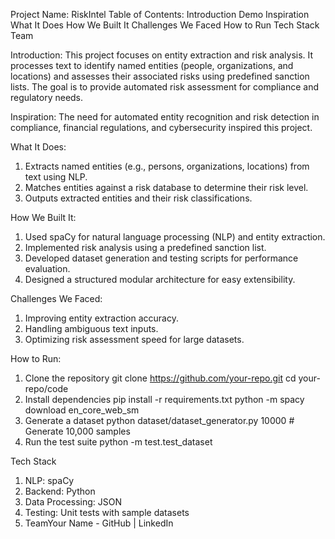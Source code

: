 Project Name: RiskIntel
Table of Contents:
Introduction
Demo
Inspiration
What It Does
How We Built It
Challenges We Faced
How to Run
Tech Stack
Team

Introduction: This project focuses on entity extraction and risk analysis. It processes text to identify named entities (people, organizations, and locations) and assesses their associated risks using predefined sanction lists. The goal is to provide automated risk assessment for compliance and regulatory needs.

Inspiration: The need for automated entity recognition and risk detection in compliance, financial regulations, and cybersecurity inspired this project.

What It Does: 
1. Extracts named entities (e.g., persons, organizations, locations) from text using NLP.
2. Matches entities against a risk database to determine their risk level.
3. Outputs extracted entities and their risk classifications.

How We Built It:
1. Used spaCy for natural language processing (NLP) and entity extraction.
2. Implemented risk analysis using a predefined sanction list.
3. Developed dataset generation and testing scripts for performance evaluation.
4. Designed a structured modular architecture for easy extensibility.

Challenges We Faced:
1. Improving entity extraction accuracy.
2. Handling ambiguous text inputs.
3. Optimizing risk assessment speed for large datasets.

How to Run:
1. Clone the repository
 git clone https://github.com/your-repo.git
 cd your-repo/code
2. Install dependencies
pip install -r requirements.txt
python -m spacy download en_core_web_sm
3. Generate a dataset
python dataset/dataset_generator.py 10000  # Generate 10,000 samples
4. Run the test suite
python -m test.test_dataset

Tech Stack
1. NLP: spaCy
2. Backend: Python
3. Data Processing: JSON
4. Testing: Unit tests with sample datasets
5. TeamYour Name - GitHub | LinkedIn